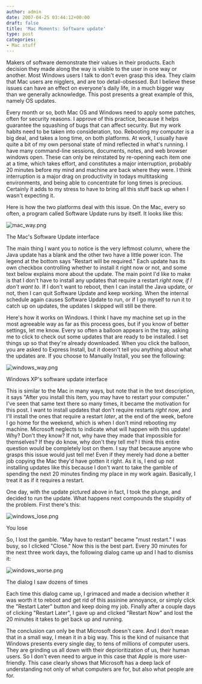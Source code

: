 ```yaml
---
author: admin
date: 2007-04-25 03:44:12+00:00
draft: false
title: 'Mac Moments: Software update'
type: post
categories:
- Mac stuff
---
```


Makers of software demonstrate their values in their products. Each decision they made along the way is visible to the user in one way or another. Most Windows users I talk to don't even grasp this idea. They claim that Mac users are nigglers, and are too detail-obsessed. But I believe these issues can have an effect on everyone's daily life, in a much bigger way than we generally acknowledge. This post presents a great example of this, namely OS updates.

Every month or so, both Mac OS and Windows need to apply some patches, often for security reasons. I approve of this practice, because it helps guarantee the squashing of bugs that can affect security. But my work habits need to be taken into consideration, too. Rebooting my computer is a big deal, and takes a long time, on both platforms. At work, I usually have quite a bit of my own personal state of mind reflected in what's running. I have many command-line sessions, documents, notes, and web browser windows open. These can only be reinstated by re-opening each item one at a time, which takes effort, and constitutes a major interruption, probably 20 minutes before my mind and machine are back where they were. I think interruption is a major drag on productivity in todays multitasking environments, and being able to concentrate for long times is precious. Certainly it adds to my stress to have to bring all this stuff back up when I wasn't expecting it.

Here is how the two platforms deal with this issue. On the Mac, every so often, a program called Software Update runs by itself. It looks like this:



![mac_way.png](/wp-content/my_images/mac_way.png)







The Mac's Software Update interface




The main thing I want you to notice is the very leftmost column, where the Java update has a blank and the other two have a little power icon. The legend at the bottom says "Restart will be required." Each update has its own checkbox controlling whether to install it right now or not, and some text below explains more about the update. The main point I'd like to make is that I don't have to install any updates that require a restart _right now, if I don't want to_. If I don't want to reboot, then I can install the Java update, or not, then I can quit Software Update and keep working. When the internal schedule again causes Software Update to run, or if I go myself to run it to catch up on updates, the updates I skipped will still be there.

Here's how it works on Windows. I think I have my machine set up in the most agreeable way as far as this process goes, but if you know of better settings, let me know. Every so often a balloon appears in the tray, asking me to click to check out some updates that are ready to be installed. I set things up so that they're already downloaded. When you click the balloon, you are asked to Express Install, but it doesn't tell you anything about what the updates are. If you choose to Manually Install, you see the following:



![windows_way.png](/wp-content/my_images/windows_way.png)







Windows XP's software update interface




This is similar to the Mac in many ways, but note that in the text description, it says "After you install this item, you may have to restart your computer." I've seen that same text there so many times, it became the motivation for this post. I want to install updates that don't require restarts _right now_, and I'll install the ones that require a restart _later_, at the end of the week, before I go home for the weekend, which is when I don't mind rebooting my machine. Microsoft neglects to indicate what will happen with this update! Why? Don't they know? If not, why have they made that impossible for themselves? If they do know, why don't they tell me? I think this entire question would be completely lost on them. I say that because anyone who grasps this issue would just tell me! Even if they merely had done a better job copying the Mac they'd have gotten it right. As it is, I end up not installing updates like this because I don't want to take the gamble of spending the next 20 minutes finding my place in my work again. Basically, I treat it as if it requires a restart.

One day, with the update pictured above in fact, I took the plunge, and decided to run the update. What happens next compounds the stupidity of the problem. First there's this:



![windows_lose.png](/wp-content/my_images/windows_lose.png)







You lose




So, I lost the gamble. "May have to restart" became "must restart." I was busy, so I clicked "Close." Now this is the best part. Every 30 minutes for the next three work days, the following dialog came up and I had to dismiss it:



![windows_worse.png](/wp-content/my_images/windows_worse.png)







The dialog I saw dozens of times




Each time this dialog came up, I grimaced and made a decision whether it was worth it to reboot and get rid of this assinine annoyance, or simply click the "Restart Later" button and keep doing my job. Finally after a couple days of clicking "Restart Later", I gave up and clicked "Restart Now" and lost the 20 minutes it takes to get back up and running.

The conclusion can only be that Microsoft doesn't care. And I don't mean that in a small way, I mean it in a big way. This is the kind of nuisance that Windows presents every single day, to tens of millions of computer users. They are grinding us all down with their deprioritization of us, their human users. So I don't even need to argue in this case that Apple is more user-friendly. This case clearly shows that Microsoft has a deep lack of understanding not only of what computers are for, but also what people are for.
